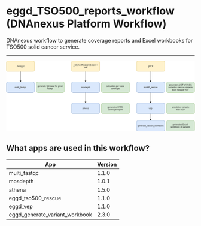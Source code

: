 # eggd_TSO500_reports_workflow (DNAnexus Platform Workflow)

DNAnexus workflow to generate coverage reports and Excel workbooks for TSO500 solid cancer service.

---

![Image of workflow](images/tso500_reports_workflow.png)

## What apps are used in this workflow?

|  App 	| Version  	|
|---	|---	|
|multi_fastqc       |1.1.0|
|mosdepth           |1.0.1|
|athena             |1.5.0|
|eggd_tso500_rescue |1.1.0|
|eggd_vep           |1.1.0|
|eggd_generate_variant_workbook |2.3.0|
